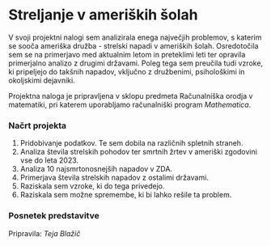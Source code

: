# Streljanje v ameriških šolah

V svoji projektni nalogi sem analizirala enega največjih problemov, s katerim se sooča ameriška družba - strelski napadi v ameriških šolah. Osredotočila sem se na primerjavo med aktualnim letom in 
preteklimi leti ter opravila primerjalno analizo z drugimi državami. Poleg tega sem preučila tudi vzroke, ki pripeljejo do takšnih napadov, vključno z družbenimi, psihološkimi in okoljskimi dejavniki. 

Projektna naloga je pripravljena v sklopu predmeta Računalniška orodja v matematiki, pri katerem uporabljamo računalniški program _Mathematica_.

### Načrt projekta
1. Pridobivanje podatkov. Te sem dobila na različnih spletnih straneh.
2. Analiza števila strelskih pohodov ter smrtnih žrtev v ameriški zgodovini vse do leta 2023.
3. Analiza 10 najsmrtonosnejših napadov v ZDA.
4. Primerjava števila strelskih napadov z ostalimi državami.
5. Raziskala sem vzroke, ki do tega privedejo.
6. Raziskala sem možne spremembe, ki bi lahko rešile ta problem.

### Posnetek predstavitve


Pripravila: *Teja Blažič*
